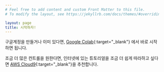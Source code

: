 ```yaml
---
# Feel free to add content and custom Front Matter to this file.
# To modify the layout, see https://jekyllrb.com/docs/themes/#overriding-theme-defaults

layout: page
title: 시작하자!
---
```


구글계정을 만들거나 이미 있다면, [Google Colab](https://colab.research.google.com/){:target="_blank"}
에서 바로 시작하면 됩니다.

조금 더 많은 컨트롤을 원한다면, 인터넷에 있는 튜토리얼을 조금 더 쉽게 따라하고 싶다면
[AWS Cloud9](https://aws.amazon.com/ko/cloud9/){:target="_blank"}을 추천합니다.